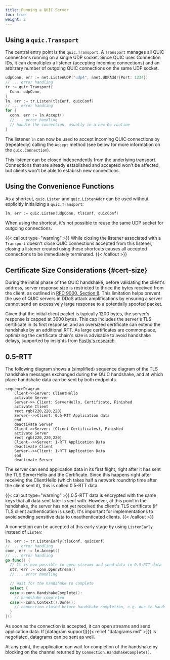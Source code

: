 ```yaml
---
title: Running a QUIC Server
toc: true
weight: 2
---
```


## Using a `quic.Transport`

The central entry point is the `quic.Transport`. A `Transport` manages all QUIC connections running on a single UDP socket. Since QUIC uses Connection IDs, it can demultiplex a listener (accepting incoming connections) and an arbitrary number of outgoing QUIC connections on the same UDP socket.

```go
udpConn, err := net.ListenUDP("udp4", &net.UDPAddr{Port: 1234})
// ... error handling
tr := quic.Transport{
  Conn: udpConn,
}
ln, err := tr.Listen(tlsConf, quicConf)
// ... error handling
for {
  conn, err := ln.Accept()
  // ... error handling
  // handle the connection, usually in a new Go routine
}
```

The listener `ln` can now be used to accept incoming QUIC connections by (repeatedly) calling the `Accept` method (see below for more information on the `quic.Connection`).

This listener can be closed independently from the underlying transport. Connections that are already established and accepted won't be affected, but clients won't be able to establish new connections.


## Using the Convenience Functions

As a shortcut, `quic.Listen` and `quic.ListenAddr` can be used without explicitly initializing a `quic.Transport`:

```go
ln, err := quic.Listen(udpConn, tlsConf, quicConf)
```

When using the shortcut, it's not possible to reuse the same UDP socket for outgoing connections.

{{< callout type="warning" >}}
  While closing the listener associated with a `Transport` doesn't close QUIC connections accepted from this listener, closing a listener created using these shortcuts causes all accepted connections to be immediately terminated.
{{< /callout >}}

## Certificate Size Considerations {#cert-size}

During the initial phase of the QUIC handshake, before validating the client's address, server response size is restricted to thrice the bytes received from the client, as outlined in [RFC 9000, Section 8](https://datatracker.ietf.org/doc/html/rfc9000#name-address-validation). This limitation helps prevent the use of QUIC servers in DDoS attack amplifications by ensuring a server cannot send an excessively large response to a potentially spoofed packet.

Given that the initial client packet is typically 1200 bytes, the server's response is capped at 3600 bytes. This cap includes the server's TLS certificate in its first response, and an oversized certificate can extend the handshake by an additional RTT. As large certificates are commonplace, optimizing the certificate chain's size is advisable to avoid handshake delays, supported by insights from [Fastly's research](https://www.fastly.com/blog/quic-handshake-tls-compression-certificates-extension-study).


## 0.5-RTT

The following diagram shows a (simplified) sequence diagram of the TLS handshake messages exchanged during the QUIC handshake, and at which place handshake data can be sent by both endpoints.

```mermaid
sequenceDiagram
    Client->>Server: ClientHello
    activate Server
    Server->> Client: ServerHello, Certificate, Finished
    activate Client
    rect rgb(220,220,220)
    Server-->>Client: 0.5-RTT Application data
    end
    deactivate Server
    Client->>Server: (Client Certificates), Finished
    activate Server
    rect rgb(220,220,220)
    Client-->>Server: 1-RTT Application Data
    deactivate Client
    Server-->>Client: 1-RTT Application Data
    end
    deactivate Server
```

The server can send application data in its first flight, right after it has sent the TLS ServerHello and the Certificate. Since this happens right after receiving the ClientHello (which takes half a network roundtrip time after the client sent it), this is called 0.5-RTT data.

{{< callout type="warning" >}}
  0.5-RTT data is encrypted with the same keys that all data sent later is sent with. However, at this point in the handshake, the server has not yet received the client's TLS certificate (if TLS client authentication is used). It's important for implementations to avoid sending sensitive data to unauthenticated clients.
{{< /callout >}}

A connection can be accepted at this early stage by using `ListenEarly` instead of `Listen`: 

```go
ln, err := tr.ListenEarly(tlsConf, quicConf)
// ... error handling
conn, err := ln.Accept()
// ... error handling
go func() {
  // It is now possible to open streams and send data in 0.5-RTT data
  str, err := conn.OpenStream()
  // ... error handling

  // Wait for the handshake to complete
  select {
  case <-conn.HandshakeComplete():
    // handshake completed
  case <-conn.Context().Done():
    // connection closed before handshake completion, e.g. due to handshake failure
  }
}()
```

As soon as the connection is accepted, it can open streams and send application data. If [datagram support]({{< relref "datagrams.md" >}}) is negotiated, datagrams can be sent as well.

At any point, the application can wait for completion of the handshake by blocking on the channel returned by `Connection.HandshakeComplete()`.

